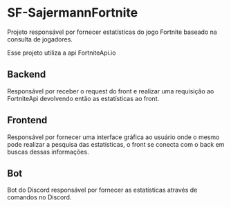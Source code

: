 # SF-SajermannFortnite

Projeto responsável por fornecer estatísticas do jogo Fortnite baseado na consulta de jogadores.

Esse projeto utiliza a api FortniteApi.io

## Backend

Responsável por receber o request do front e realizar uma requisição ao FortniteApi devolvendo então as estatísticas ao front.

## Frontend

Responsável por fornecer uma interface gráfica ao usuário onde o mesmo pode realizar a pesquisa das estatísticas, o front se conecta com o back em buscas dessas informações.

## Bot

Bot do Discord responsável por fornecer as estatísticas através de comandos no Discord.